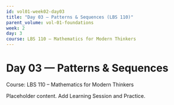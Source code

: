 ```yaml
---
id: vol01-week02-day03
title: "Day 03 — Patterns & Sequences (LBS 110)"
parent_volume: vol-01-foundations
week: 2
day: 3
course: LBS 110 – Mathematics for Modern Thinkers
---
```


# Day 03 — Patterns & Sequences
Course: LBS 110 – Mathematics for Modern Thinkers

Placeholder content. Add Learning Session and Practice.

